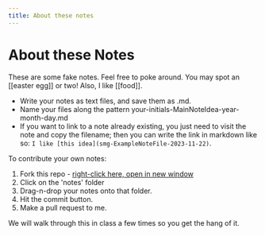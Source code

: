 ```yaml
---
title: About these notes
---
```

# About these Notes
These are some fake notes. Feel free to poke around. You may spot an [[easter egg]]  or two! Also, I like [[food]].

- Write your notes as text files, and save them as .md.
- Name your files along the pattern your-initials-MainNoteIdea-year-month-day.md
- If you want to link to a note already existing, you just need to visit the note and copy the filename; then you can write the link in markdown like so: `I like [this idea](smg-ExampleNoteFile-2023-11-22)`.

To contribute your own notes:

1. Fork this repo - [right-click here, open in new window](https://github.com/shawngraham/4805-garden/fork)
2. Click on the 'notes' folder
3. Drag-n-drop your notes onto that folder.
4. Hit the commit button.
5. Make a pull request to me.

We will walk through this in class a few times so you get the hang of it.
